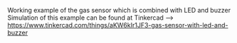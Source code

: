
Working example of the gas sensor which is combined with LED and buzzer
Simulation of this example can be found at Tinkercad --> https://www.tinkercad.com/things/aKW6kIr1JF3-gas-sensor-with-led-and-buzzer